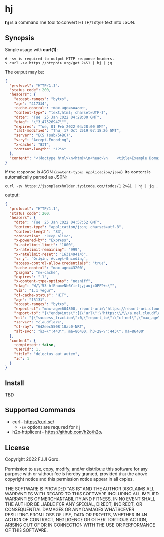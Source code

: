 # hj

**hj** is a command line tool to convert HTTP/1 style text into JSON.

## Synopsis

Simple usage with **curl(1)**:

```shell
# -sv is required to output HTTP response headers.
$ curl -sv https://httpbin.org/get 2>&1 | hj | jq .
```

The output may be:

```json
{
  "protocol": "HTTP/1.1",
  "status_code": 200,
  "headers": {
    "accept-ranges": "bytes",
    "age": "417384",
    "cache-control": "max-age=604800",
    "content-type": "text/html; charset=UTF-8",
    "date": "Tue, 25 Jan 2022 04:28:00 GMT",
    "etag": "\"3147526947\"",
    "expires": "Tue, 01 Feb 2022 04:28:00 GMT",
    "last-modified": "Thu, 17 Oct 2019 07:18:26 GMT",
    "server": "ECS (sab/56BC)",
    "vary": "Accept-Encoding",
    "x-cache": "HIT",
    "content-length": "1256"
  },
  "content": "<!doctype html>\n<html>\n<head>\n    <title>Example Domain</title>\n\n    <meta charset=\"utf-8\" />\n    <meta http-equiv=\"Content-type\" content=\"text/html; charset=utf-8\" />\n    <meta name=\"viewport\" content=\"width=device-width, initial-scale=1\" />\n    <style type=\"text/css\">\n    body {\n        background-color: #f0f0f2;\n        margin: 0;\n        padding: 0;\n        font-family: -apple-system, system-ui, BlinkMacSystemFont, \"Segoe UI\", \"Open Sans\", \"Helvetica Neue\", Helvetica, Arial, sans-serif;\n        \n    }\n    div {\n        width: 600px;\n        margin: 5em auto;\n        padding: 2em;\n        background-color: #fdfdff;\n        border-radius: 0.5em;\n        box-shadow: 2px 3px 7px 2px rgba(0,0,0,0.02);\n    }\n    a:link, a:visited {\n        color: #38488f;\n        text-decoration: none;\n    }\n    @media (max-width: 700px) {\n        div {\n            margin: 0 auto;\n            width: auto;\n        }\n    }\n    </style>    \n</head>\n\n<body>\n<div>\n    <h1>Example Domain</h1>\n    <p>This domain is for use in illustrative examples in documents. You may use this\n    domain in literature without prior coordination or asking for permission.</p>\n    <p><a href=\"https://www.iana.org/domains/example\">More information...</a></p>\n</div>\n</body>\n</html>\n"
}
```

If the response is JSON (`content-type: application/json`), its content is automatically parsed as JSON:

```shell
curl -sv https://jsonplaceholder.typicode.com/todos/1 2>&1 | hj | jq .
```

output:

```json
{
  "protocol": "HTTP/1.1",
  "status_code": 200,
  "headers": {
    "date": "Tue, 25 Jan 2022 04:57:52 GMT",
    "content-type": "application/json; charset=utf-8",
    "content-length": "83",
    "connection": "keep-alive",
    "x-powered-by": "Express",
    "x-ratelimit-limit": "1000",
    "x-ratelimit-remaining": "999",
    "x-ratelimit-reset": "1631494143",
    "vary": "Origin, Accept-Encoding",
    "access-control-allow-credentials": "true",
    "cache-control": "max-age=43200",
    "pragma": "no-cache",
    "expires": "-1",
    "x-content-type-options": "nosniff",
    "etag": "W/\"53-hfEnumeNh6YirfjyjaujcOPPT+s\"",
    "via": "1.1 vegur",
    "cf-cache-status": "HIT",
    "age": "13133",
    "accept-ranges": "bytes",
    "expect-ct": "max-age=604800, report-uri=\"https://report-uri.cloudflare.com/cdn-cgi/beacon/expect-ct\"",
    "report-to": "{\"endpoints\":[{\"url\":\"https:\\/\\/a.nel.cloudflare.com\\/report\\/v3?s=kfDw3zHT7KgD4%2FmRBWFv5gYnwzVVSqFH5N%2F9sTmdI425jb9mZyZggJNoeaYF2%2B%2FdEQ57JdVJggqDJZSRKt5YX%2BStzgoYRGmSwcsQ5M%2Bd1vD9rzT72hrwQfh62ZXPa01QSJxhEpyJUmf7y8BVuagT\"}],\"group\":\"cf-nel\",\"max_age\":604800}",
    "nel": "{\"success_fraction\":0,\"report_to\":\"cf-nel\",\"max_age\":604800}",
    "server": "cloudflare",
    "cf-ray": "6d2eec5508f10ac0-NRT",
    "alt-svc": "h3=\":443\"; ma=86400, h3-29=\":443\"; ma=86400"
  },
  "content": {
    "completed": false,
    "userId": 1,
    "title": "delectus aut autem",
    "id": 1
  }
}
```

## Install

TBD

## Supported Commands

* curl - https://curl.se/
  * `-sv` options are required for `hj`
* h2o-httplicent - https://github.com/h2o/h2o/


## License

Copyright 2022 FUJI Goro.

Permission to use, copy, modify, and/or distribute this software for any purpose with or without fee is hereby granted, provided that the above copyright notice and this permission notice appear in all copies.

THE SOFTWARE IS PROVIDED "AS IS" AND THE AUTHOR DISCLAIMS ALL WARRANTIES WITH REGARD TO THIS SOFTWARE INCLUDING ALL IMPLIED WARRANTIES OF MERCHANTABILITY AND FITNESS. IN NO EVENT SHALL THE AUTHOR BE LIABLE FOR ANY SPECIAL, DIRECT, INDIRECT, OR CONSEQUENTIAL DAMAGES OR ANY DAMAGES WHATSOEVER RESULTING FROM LOSS OF USE, DATA OR PROFITS, WHETHER IN AN ACTION OF CONTRACT, NEGLIGENCE OR OTHER TORTIOUS ACTION, ARISING OUT OF OR IN CONNECTION WITH THE USE OR PERFORMANCE OF THIS SOFTWARE.

